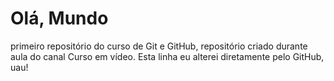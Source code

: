 # Olá, Mundo
 primeiro repositório do curso de Git e GitHub,
 repositório criado durante aula do canal Curso em vídeo.
 Esta linha eu alterei diretamente pelo GitHub, uau!
